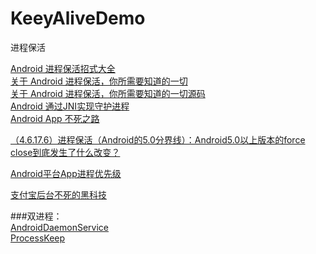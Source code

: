 # KeeyAliveDemo
进程保活  

[Android 进程保活招式大全](http://chuansong.me/n/504099451432)  
[关于 Android 进程保活，你所需要知道的一切](http://www.jianshu.com/p/63aafe3c12af)  
[关于 Android 进程保活，你所需要知道的一切源码](https://github.com/D-clock/AndroidDaemonService/blob/master/src/main/java/com/clock/daemon/service/GrayService.java)  
[Android 通过JNI实现守护进程](http://blog.csdn.net/yyh352091626/article/details/50542554)  
[Android App 不死之路](http://www.jianshu.com/p/a4a6222654a0)  


[（4.6.17.6）进程保活（Android的5.0分界线）：Android5.0以上版本的force close到底发生了什么改变？](http://www.voidcn.com/blog/fei20121106/article/p-6113959.html)  

[Android平台App进程优先级](http://www.jianshu.com/p/6201dc3a447a)

[支付宝后台不死的黑科技](http://zhoujianghua.com/2015/07/28/black_technology_in_alipay/)  

 ###双进程：  
 [AndroidDaemonService](https://github.com/cxmscb/AndroidDaemonService)  
 [ProcessKeep](https://github.com/fenggit/ProcessKeep)  
 
